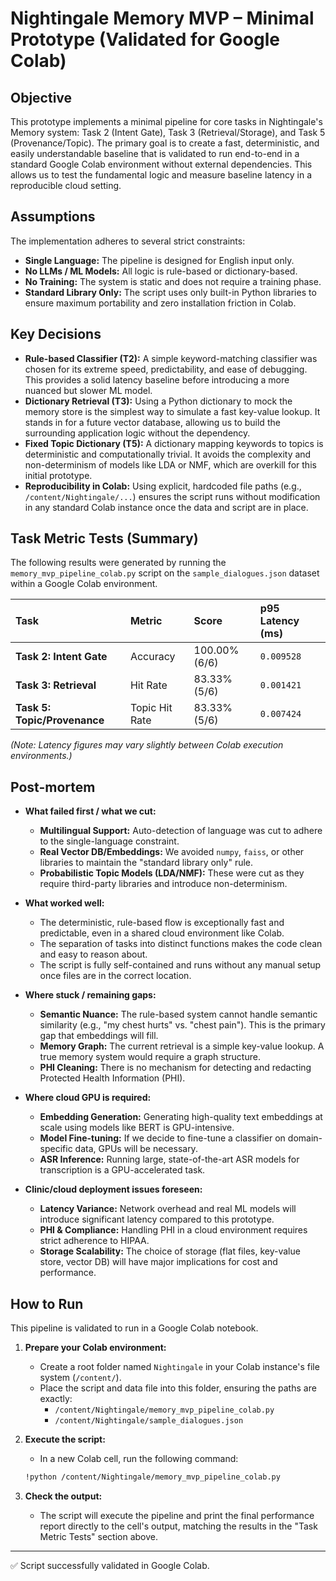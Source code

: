 # Nightingale Memory MVP – Minimal Prototype (Validated for Google Colab)

## Objective
This prototype implements a minimal pipeline for core tasks in Nightingale's Memory system: Task 2 (Intent Gate), Task 3 (Retrieval/Storage), and Task 5 (Provenance/Topic). The primary goal is to create a fast, deterministic, and easily understandable baseline that is validated to run end-to-end in a standard Google Colab environment without external dependencies. This allows us to test the fundamental logic and measure baseline latency in a reproducible cloud setting.

## Assumptions
The implementation adheres to several strict constraints:
* **Single Language:** The pipeline is designed for English input only.
* **No LLMs / ML Models:** All logic is rule-based or dictionary-based.
* **No Training:** The system is static and does not require a training phase.
* **Standard Library Only:** The script uses only built-in Python libraries to ensure maximum portability and zero installation friction in Colab.

## Key Decisions
* **Rule-based Classifier (T2):** A simple keyword-matching classifier was chosen for its extreme speed, predictability, and ease of debugging. This provides a solid latency baseline before introducing a more nuanced but slower ML model.
* **Dictionary Retrieval (T3):** Using a Python dictionary to mock the memory store is the simplest way to simulate a fast key-value lookup. It stands in for a future vector database, allowing us to build the surrounding application logic without the dependency.
* **Fixed Topic Dictionary (T5):** A dictionary mapping keywords to topics is deterministic and computationally trivial. It avoids the complexity and non-determinism of models like LDA or NMF, which are overkill for this initial prototype.
* **Reproducibility in Colab:** Using explicit, hardcoded file paths (e.g., `/content/Nightingale/...`) ensures the script runs without modification in any standard Colab instance once the data and script are in place.

## Task Metric Tests (Summary)
The following results were generated by running the `memory_mvp_pipeline_colab.py` script on the `sample_dialogues.json` dataset within a Google Colab environment.

| Task                      | Metric         | Score           | p95 Latency (ms) |
| :------------------------ | :------------- | :-------------- | :--------------- |
| **Task 2: Intent Gate** | Accuracy       | 100.00% (6/6)   | `0.009528`       |
| **Task 3: Retrieval** | Hit Rate       | 83.33% (5/6)    | `0.001421`       |
| **Task 5: Topic/Provenance**| Topic Hit Rate | 83.33% (5/6)    | `0.007424`       |

*(Note: Latency figures may vary slightly between Colab execution environments.)*

## Post-mortem
* **What failed first / what we cut:**
    * **Multilingual Support:** Auto-detection of language was cut to adhere to the single-language constraint.
    * **Real Vector DB/Embeddings:** We avoided `numpy`, `faiss`, or other libraries to maintain the "standard library only" rule.
    * **Probabilistic Topic Models (LDA/NMF):** These were cut as they require third-party libraries and introduce non-determinism.

* **What worked well:**
    * The deterministic, rule-based flow is exceptionally fast and predictable, even in a shared cloud environment like Colab.
    * The separation of tasks into distinct functions makes the code clean and easy to reason about.
    * The script is fully self-contained and runs without any manual setup once files are in the correct location.

* **Where stuck / remaining gaps:**
    * **Semantic Nuance:** The rule-based system cannot handle semantic similarity (e.g., "my chest hurts" vs. "chest pain"). This is the primary gap that embeddings will fill.
    * **Memory Graph:** The current retrieval is a simple key-value lookup. A true memory system would require a graph structure.
    * **PHI Cleaning:** There is no mechanism for detecting and redacting Protected Health Information (PHI).

* **Where cloud GPU is required:**
    * **Embedding Generation:** Generating high-quality text embeddings at scale using models like BERT is GPU-intensive.
    * **Model Fine-tuning:** If we decide to fine-tune a classifier on domain-specific data, GPUs will be necessary.
    * **ASR Inference:** Running large, state-of-the-art ASR models for transcription is a GPU-accelerated task.

* **Clinic/cloud deployment issues foreseen:**
    * **Latency Variance:** Network overhead and real ML models will introduce significant latency compared to this prototype.
    * **PHI & Compliance:** Handling PHI in a cloud environment requires strict adherence to HIPAA.
    * **Storage Scalability:** The choice of storage (flat files, key-value store, vector DB) will have major implications for cost and performance.

## How to Run
This pipeline is validated to run in a Google Colab notebook.

1.  **Prepare your Colab environment:**
    * Create a root folder named `Nightingale` in your Colab instance's file system (`/content/`).
    * Place the script and data file into this folder, ensuring the paths are exactly:
        * `/content/Nightingale/memory_mvp_pipeline_colab.py`
        * `/content/Nightingale/sample_dialogues.json`

2.  **Execute the script:**
    * In a new Colab cell, run the following command:
    ```sh
    !python /content/Nightingale/memory_mvp_pipeline_colab.py
    ```

3.  **Check the output:**
    * The script will execute the pipeline and print the final performance report directly to the cell's output, matching the results in the "Task Metric Tests" section above.

---

✅ Script successfully validated in Google Colab.
